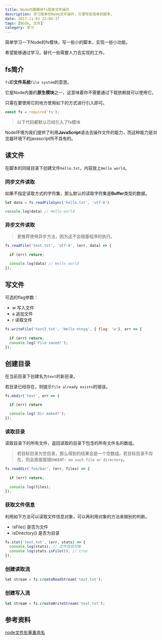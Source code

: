 ```yaml
---
title: Node内置模块fs简单文件操作
description: 学习简单的Node文件操作，方便写些简单的脚本。
date: 2017-11-03 22:04:37
tags: [Node, 文件]
category: 学习
---
```


简单学习一下Node的fs模块，写一些小的脚本，实现一些小功能。

希望能够通过学习，替代一些需要人力去实现的工作。

<!-- more -->

## fs简介

`fs`即**文件系统**`file system`的意思。

它是Node内置的**原生模块**之一，这意味着你不需要通过下载依赖就可以使用它。

只需在要使用它的地方使用如下的方式进行引入即可。

```js
const fs = require('fs');
```

> 以下代码都默认已经引入了fs模块

Node环境为我们提供了利用**JavaScript**语法去操作文件的能力，而这种能力是浏览器环境下的javascript所不具有的。

## 读文件

在脚本的同级目录下创建文件`hello.txt`，内容放上`Hello world`。

### 同步文件读取

如果不指定读取方式的字符集，那么默认的读取字符集是**Buffer**类型的数据。

```js
let data = fs.readFileSync('hello.txt', 'utf-8')

console.log(data) // Hello world
```

### 异步文件读取

> 更推荐使用异步方法，因为这不会阻塞程序的执行。

```js
fs.readFile('text.txt', 'utf-8', (err, data) => {
    
  if (err) return;
    
  console.log(data) // Hello world
});
```

## 写文件

可选的flag参数：

- w 写入文件
- a 追加文件
- r 读取文件

```js
fs.writeFile('text2.txt', 'Hello ntnyq', { flag: 'w'}, err => {
    
  if (err) return;
  console.log('File saved!');
});
```

## 创建目录

在当前目录下创建名为`text`的新目录。

若目录已经存在，则提示`file already exists`的错误。

```js
fs.mkdir('text', err => {

  if (err) return

  console.log('Dir maked!');
});
```

### 读取目录

读取目录下的所有文件，返回读取的目录下包含的所有文件名的数组。

> 若目标目录为空目录，那么得到的结果会是一个空数组。若目标目录不存在，则会直接报错`ENOENT: no such file or directory`。

```js
fs.readdir('foo/bar', (err, files) => {
  
  if (err) return;
  
  console.log(files);
});
```

### 获取文件信息

利用如下方法可以读取文件信息对象，可以再利用对象的方法来做别的判断。

- isFile() 是否为文件
- isDirectory() 是否为目录

```js
fs.stat('text.txt', (err, stats) => {
  console.log(stats); // 文件信息对象
  console.log(stats.isFile()); // true
});
```

### 创建读取流

```js
let stream = fs.createReadStream('text.txt');
```

### 创建写入流

```js
let stream = fs.createWriteStream('text.txt');
```


## 参考资料

[node文件批量重命名](http://www.bestvist.com/2017/10/19/node-rename/)




